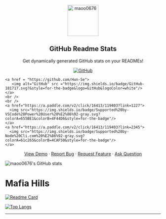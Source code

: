 
<p align="center">
 <img width="100px" src="https://res.cloudinary.com/anuraghazra/image/upload/v1594908242/logo_ccswme.svg" align="center" alt="maoo0676" />
 <h2 align="center">GitHub Readme Stats</h2>
 <p align="center">Get dynamically generated GitHub stats on your READMEs!</p>
</p>
  <p align="center">
    <a href="https://www.youtube.com/channel/UCbEUzDJuKgC-SpWOU1cnigQ" target="_blank">
       <img alt="GitHub" src ="https://img.shields.io/badge/GitHub-181717.svg?&style=for-the-badge&logo=GitHub&logoColor=white"/>
    </a>
  
    <a href = "https://github.com/Hun-Se">
       <img alt="GitHub" src ="https://img.shields.io/badge/GitHub-181717.svg?&style=for-the-badge&logo=GitHub&logoColor=white"/>
    </a>
    <br />
    <br />
    <a href="https://a.paddle.com/v2/click/16413/119403?link=1227">
      <img src="https://img.shields.io/badge/Supported%20by-VSCode%20Power%20User%20%E2%86%92-gray.svg?colorA=655BE1&colorB=4F44D6&style=for-the-badge"/>
    </a>
    <a href="https://a.paddle.com/v2/click/16413/119403?link=2345">
      <img src="https://img.shields.io/badge/Supported%20by-Node%20Cli.com%20%E2%86%92-gray.svg?colorA=61c265&colorB=4CAF50&style=for-the-badge"/>
    </a>
  </p>

  <p align="center">
    <a href="#demo">View Demo</a>
    ·
    <a href="https://github.com/anuraghazra/github-readme-stats/issues/new/choose">Report Bug</a>
    ·
    <a href="https://github.com/anuraghazra/github-readme-stats/issues/new/choose">Request Feature</a>
    ·
    <a href="https://github.com/anuraghazra/github-readme-stats/discussions">Ask Question</a>
  </p>
</p>

![maoo0676's GitHub stats](https://github-readme-stats.vercel.app/api/?username=maoo0676&show_icons=true&title_color=fff&icon_color=79ff97&text_color=9f9f9f&bg_color=151515)

# Mafia Hills

[![Readme Card](https://github-readme-stats.vercel.app/api/pin/?username=maoo0676&repo=Mafia-Hills&title_color=fff&icon_color=f9f9f9&text_color=9f9f9f&bg_color=151515)](https://github.com/maoo0676/Mafia-Hills)

[![Top Langs](https://github-readme-stats.vercel.app/api/top-langs/?username=maoo0676&layout=compact&title_color=fff&icon_color=f9f9f9&text_color=9f9f9f&bg_color=151515)](https://github.com/maoo0676/Mafia-Hills)

* * *

<!--
**maoo0676/maoo0676** is a ✨ _special_ ✨ repository because its `README.md` (this file) appears on your GitHub profile.

Here are some ideas to get you started:

- 🔭 I’m currently working on ...
- 🌱 I’m currently learning ...
- 👯 I’m looking to collaborate on ...
- 🤔 I’m looking for help with ...
- 💬 Ask me about ...
- 📫 How to reach me: ...
- 😄 Pronouns: ...
- ⚡ Fun fact: ...
-->
